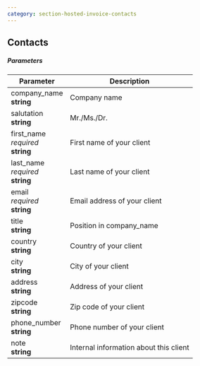 ```yaml
---
category: section-hosted-invoice-contacts
---
```


## Contacts

##### Parameters

| Parameter | Description |
|---|---|
|company_name<br> **string**| Company name |
|salutation<br> **string**| Mr./Ms./Dr. |
|first_name<br> *required*<br> **string**| First name of your client |
|last_name<br> *required*<br> **string**| Last name of your client |
|email<br> *required*<br> **string**| Email address of your client |
|title<br> **string**| Position in company_name |
|country<br> **string**| Country of your client |
|city<br> **string**| City of your client |
|address<br> **string**| Address of your client |
|zipcode<br> **string**| Zip code of your client |
|phone_number<br> **string**| Phone number of your client |
|note<br> **string**| Internal information about this client |
